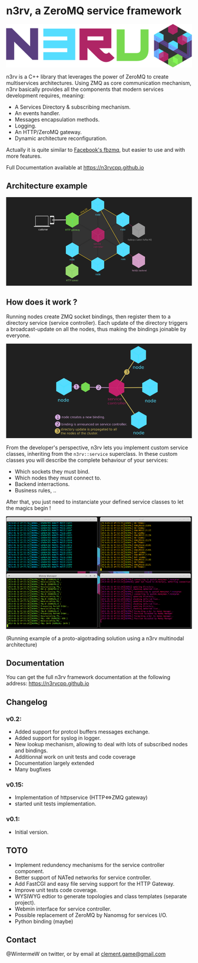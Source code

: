 n3rv, a ZeroMQ service framework
================================

![N3RV LOGO](/doxygen/breathe/source/_static/img/logo_large.png?raw=true "n3rv logo")

n3rv is a C++ library that leverages the power of ZeroMQ to create multiservices architectures.
Using ZMQ as core communication mechanism, n3rv basically provides all the components that 
modern services development requires, meaning:

* A Services Directory & subscribing mechanism.
* An events handler.
* Messages encapsulation methods.
* Logging.
* An HTTP/ZeroMQ gateway.
* Dynamic architecture reconfiguration.

Actually it is quite similar to [Facebook's fbzmq](https://github.com/facebook/fbzmq), but easier to use and with more features.

Full Documentation available at https://n3rvcpp.github.io


Architecture example
--------------------

![N3RV ARCH](/resources/images/arch.png?raw=true "n3rv arch")


How does it work ?
------------------

Running nodes create ZMQ socket bindings, then register them to a directory service 
(service controller). Each update of the directory triggers a broadcast-update on all the 
nodes, thus making the bindings joinable by everyone. 

![N3RV ARCH](/resources/images/working.png?raw=true "n3rv arch")


From the developer's perspective, n3rv lets you implement custom service classes, inheriting from 
the `n3rv::service` superclass. In these custom classes you will describe the complete behaviour 
of your services:

* Which sockets they must bind.
* Which nodes they must connect to.
* Backend interractions.
* Business rules, ..

After that, you just need to instanciate your defined service classes to let the magics begin !

![N3RV ARCH](/doxygen/breathe/source/_static/img/algorun.png?raw=true "n3rv arch")

(Running example of a proto-algotrading solution using a n3rv multinodal architecture)

Documentation
-------------

You can get the full n3rv framework documentation at the following address: 
https://n3rvcpp.github.io


Changelog
---------

### v0.2:

* Added support for protcol buffers messages exchange.
* Added support for syslog in logger.
* New lookup mechanism, allowing to deal with lots of subscribed nodes and bindings.
* Additionnal work on unit tests and code coverage
* Documentation largely extended
* Many bugfixes

### v0.15:

* Implementation of httpservice (HTTP<=>ZMQ gateway)
* started unit tests implementation.

### v0.1:

* Initial version.


TOTO
----

* Implement redundency mechanisms for the service controller component.
* Better support of NATed networks for service controller.
* Add FastCGI and easy file serving support for the HTTP Gateway.
* Improve unit tests code coverage.
* WYSIWYG edtior to generate topologies and class templates (separate project).
* Webmin interface for service controller.
* Possible replacement of ZeroMQ by Nanomsg for services I/O.
* Python binding (maybe)

Contact
-------

@WintermeW on twitter, or by email at clement.game@gmail.com
